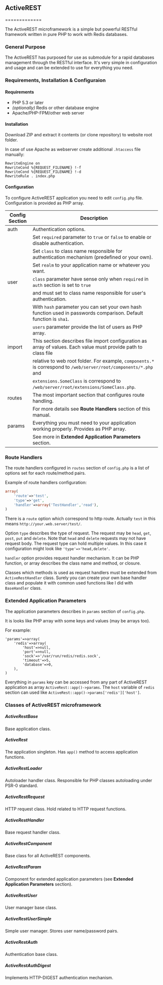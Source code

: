 ## ActiveREST
=============

The ActiveREST microframework is a simple but powerful RESTful framework written in pure PHP to work with Redis databases.

### General Purpose

The ActiveREST has purposed for use as submodule for a rapid databases management through the RESTful interface.
It's very simple in configuration and usage and can be extended to use for everything you need.

### Requirements, Installation & Configuraion

#### Requirements

* PHP 5.3 or later
* *(optionally)* Redis or other database engine
* Apache/PHP-FPM/other web server

#### Installation

Download ZIP and extract it contents (or clone repository) to website root folder.

In case of use Apache as webserver create additional `.htaccess` file manually:

```
RewriteEngine on
RewriteCond %{REQUEST_FILENAME} !-f
RewriteCond %{REQUEST_FILENAME} !-d
RewriteRule . index.php
```

#### Configuration

To configure ActiveREST application you need to edit `config.php` file. Configuration is provided as PHP array.

Config Section | Description
-------------- | -----------
auth           | Authentication options.
               | Set `required` parameter to `true` or `false` to enable or disable authentication.
               | Set `class` to class name responsible for authentication mechanism (predefined or your own).
               | Set `realm` to your application name or whatever you want.
user           | `class` parameter have sense only when `required` in `auth` section is set to `true`
               | and must set to class name responsible for user's authentication.
               | With `hash` parameter you can set your own hash function used in passwords comparison. Default function is `sha1`.
               | `users` parameter provide the list of users as PHP array.
import         | This section describes file import configuration as array of values. Each value must provide path to class file
               | relative to web root folder. For example, `components.*` is correspond to `/web/server/root/components/*.php` and
               | `extensions.SomeClass` is correspond to `/web/server/root/extensions/SomeClass.php`.
routes         | The most important section that configures route handling.
               | For more details see **Route Handlers** section of this manual.
params         | Everything you must need to your application working properly. Provides as PHP array.
               | See more in **Extended Application Parameters** section.

### Route Handlers

The route handlers configured in `routes` section of `config.php` is a list of options set for each route/method pairs.

Example of route handlers configuration:

```PHP
array(
	'route'=>'test',
	'type'=>'get',
	'handler'=>array('TestHandler','read'),
)
```

There is a `route` option which correspond to http route. Actually `test` in this means `http://your.web.server/test/`.

Option `type` describes the type of request. The request may be `head`, `get`, `post`, `put` and `delete`.
Note that `head` and `delete` requests may not have request body. The request type can hold multiple values. In this case
it configuration might look like `'type'=>'head,delete'`.

`handler` option provides request handler mechanism. It can be PHP function, or array describes the class name and method, or
closure.

Classes which methods is used as request handlers must be extended from `ActiveRestHandler` class. Surely you can create your
own base handler class and populate it with common used functions like I did with `BaseHandler` class.

### Extended Application Parameters

The application parameters describes in `params` section of `config.php`.

It is looks like PHP array with some keys and values (may be arrays too).

For example:
```
'params'=>array(
	'redis'=>array(
		'host'=>null,
		'port'=>null,
		'sock'=>'/var/run/redis/redis.sock',
		'timeout'=>5,
		'database'=>0,
	),
)
```

Everything in `params` key can be accessed from any part of ActiveREST application as array `ActiveRest::app()->params`.
The `host` variable of `redis` section can used like `ActiveRest::app()->params['redis']['host']`.

### Classes of ActiveREST microframework

##### ActiveRestBase

Base application class.

##### ActiveRest

The application singleton. Has `app()` method to access application functions.

##### ActiveRestLoader

Autoloader handler class. Responsible for PHP classes autoloading under PSR-0 standard.

##### ActiveRestRequest

HTTP request class. Hold related to HTTP request functions.

##### ActiveRestHandler

Base request handler class.

##### ActiveRestComponent

Base class for all ActiveREST components.

##### ActiveRestParam

Component for extended application parameters (see **Extended Application Parameters** section).

##### ActiveRestUser

User manager base class.

##### ActiveRestUserSimple

Simple user manager. Stores user name/password pairs.

##### ActiveRestAuth

Authentication base class.

##### ActiveRestAuthDigest

Implements HTTP-DIGEST authentication mechanism.
